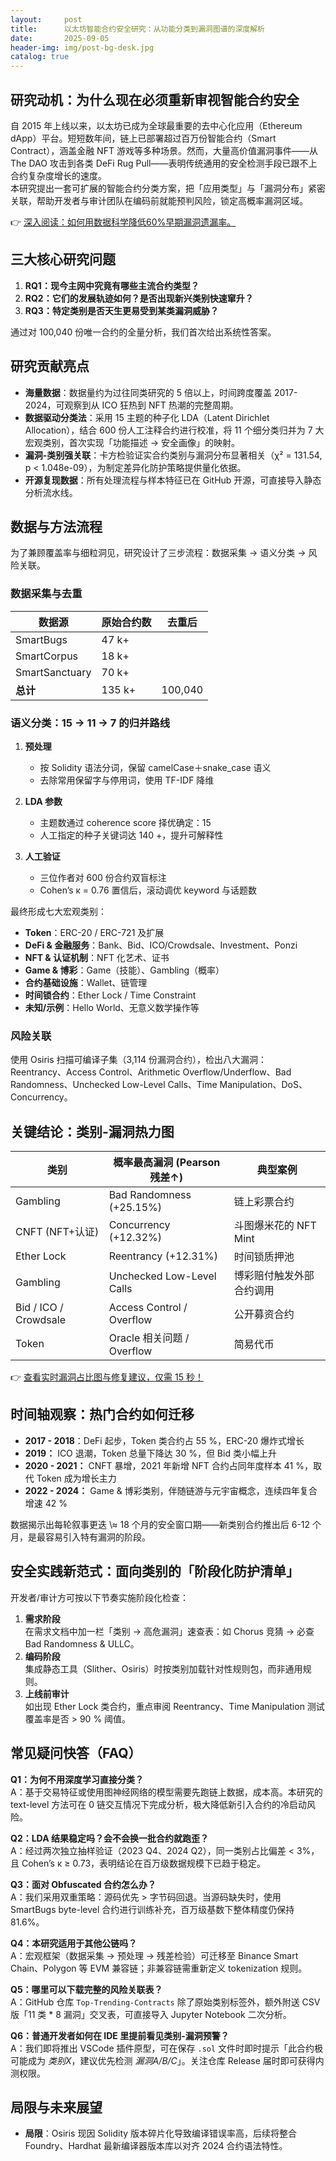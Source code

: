 ```yaml
---
layout:     post
title:      以太坊智能合约安全研究：从功能分类到漏洞图谱的深度解析
date:       2025-09-05
header-img: img/post-bg-desk.jpg
catalog: true
---
```


## 研究动机：为什么现在必须重新审视智能合约安全

自 2015 年上线以来，以太坊已成为全球最重要的去中心化应用（Ethereum dApp）平台。短短数年间，链上已部署超过百万份智能合约（Smart Contract），涵盖金融 NFT 游戏等多种场景。然而，大量高价值漏洞事件——从 The DAO 攻击到各类 DeFi Rug Pull——表明传统通用的安全检测手段已跟不上合约复杂度增长的速度。  
本研究提出一套可扩展的智能合约分类方案，把「应用类型」与「漏洞分布」紧密关联，帮助开发者与审计团队在编码前就能预判风险，锁定高概率漏洞区域。

👉 [深入阅读：如何用数据科学降低60%早期漏洞遗漏率。](https://okxdog.com/)

## 三大核心研究问题

1. **RQ1：现今主网中究竟有哪些主流合约类型？**  
2. **RQ2：它们的发展轨迹如何？是否出现新兴类别快速窜升？**  
3. **RQ3：特定类别是否天生更易受到某类漏洞威胁？**

通过对 100,040 份唯一合约的全量分析，我们首次给出系统性答案。

## 研究贡献亮点

- **海量数据**：数据量约为过往同类研究的 5 倍以上，时间跨度覆盖 2017-2024，可观察到从 ICO 狂热到 NFT 热潮的完整周期。  
- **数据驱动分类法**：采用 15 主题的种子化 LDA（Latent Dirichlet Allocation），结合 600 份人工注释合约进行校准，将 11 个细分类归并为 7 大宏观类别，首次实现「功能描述 → 安全画像」的映射。  
- **漏洞-类别强关联**：卡方检验证实合约类别与漏洞分布显著相关（χ² = 131.54, p < 1.048e-09），为制定差异化防护策略提供量化依据。  
- **开源复现数据**：所有处理流程与样本特征已在 GitHub 开源，可直接导入静态分析流水线。

## 数据与方法流程

为了兼顾覆盖率与细粒洞见，研究设计了三步流程：数据采集 → 语义分类 → 风险关联。

### 数据采集与去重

| 数据源          | 原始合约数 | 去重后 |
|----------------|-----------|--------|
| SmartBugs      | 47 k+     |        |
| SmartCorpus    | 18 k+     |        |
| SmartSanctuary | 70 k+     |        |
| **总计**        | 135 k+    | 100,040 |

### 语义分类：15 → 11 → 7 的归并路线

1. **预处理**  
   - 按 Solidity 语法分词，保留 camelCase＋snake_case 语义  
   - 去除常用保留字与停用词，使用 TF-IDF 降维

2. **LDA 参数**  
   - 主题数通过 coherence score 择优确定：15  
   - 人工指定的种子关键词达 140 +，提升可解释性

3. **人工验证**  
   - 三位作者对 600 份合约双盲标注  
   - Cohen’s κ = 0.76 置信后，滚动调优 keyword 与话题数

最终形成七大宏观类别：

- **Token**：ERC-20 / ERC-721 及扩展  
- **DeFi & 金融服务**：Bank、Bid、ICO/Crowdsale、Investment、Ponzi  
- **NFT & 认证机制**：NFT 化艺术、证书  
- **Game & 博彩**：Game（技能）、Gambling（概率）  
- **合约基础设施**：Wallet、链管理  
- **时间锁合约**：Ether Lock / Time Constraint  
- **未知/示例**：Hello World、无意义数学操作等

### 风险关联

使用 Osiris 扫描可编译子集（3,114 份漏洞合约），检出八大漏洞：  
Reentrancy、Access Control、Arithmetic Overflow/Underflow、Bad Randomness、Unchecked Low-Level Calls、Time Manipulation、DoS、Concurrency。

## 关键结论：类别-漏洞热力图

| 类别               | 概率最高漏洞 (Pearson 残差↑) | 典型案例                 |
|--------------------|---------------------------|--------------------------|
| Gambling            | Bad Randomness (+25.15%)    | 链上彩票合约              |
| CNFT (NFT+认证)     | Concurrency (+12.32%)       | 斗图爆米花的 NFT Mint      |
| Ether Lock          | Reentrancy (+12.31%)        | 时间锁质押池              |
| Gambling            | Unchecked Low-Level Calls   | 博彩赔付触发外部合约调用 |
| Bid / ICO / Crowdsale | Access Control / Overflow  | 公开募资合约              |
| Token               | Oracle 相关问题 / Overflow | 简易代币                  |

👉 [查看实时漏洞占比图与修复建议，仅需 15 秒！](https://okxdog.com/)

## 时间轴观察：热门合约如何迁移

- **2017 - 2018**：DeFi 起步，Token 类合约占 55 %，ERC-20 爆炸式增长  
- **2019：** ICO 退潮，Token 总量下降达 30 %，但 Bid 类小幅上升  
- **2020 - 2021：** CNFT 暴增，2021 年新增 NFT 合约占同年度样本 41 %，取代 Token 成为增长主力  
- **2022 - 2024：** Game & 博彩类别，伴随链游与元宇宙概念，连续四年复合增速 42 %

数据揭示出每轮叙事更迭 \≈ 18 个月的安全窗口期——新类别合约推出后 6-12 个月，是最容易引入特有漏洞的阶段。

## 安全实践新范式：面向类别的「阶段化防护清单」

开发者/审计方可按以下节奏实施阶段化检查：

1. **需求阶段**  
   在需求文档中加一栏「类别 → 高危漏洞」速查表：如 Chorus 竞猜 → 必查 Bad Randomness & ULLC。
2. **编码阶段**  
   集成静态工具（Slither、Osiris）时按类别加载针对性规则包，而非通用规则。
3. **上线前审计**  
   如出现 Ether Lock 类合约，重点审阅 Reentrancy、Time Manipulation 测试覆盖率是否 > 90 % 阈值。

## 常见疑问快答（FAQ）

**Q1：为何不用深度学习直接分类？**  
A：基于交易特征或使用图神经网络的模型需要先跑链上数据，成本高。本研究的 text-level 方法可在 0 链交互情况下完成分析，极大降低新引入合约的冷启动风险。

**Q2：LDA 结果稳定吗？会不会换一批合约就跑歪？**  
A：经过两次独立抽样验证（2023 Q4、2024 Q2），同一类别占比偏差 < 3%，且 Cohen’s κ ≥ 0.73，表明结论在百万级数据规模下已趋于稳定。

**Q3：面对 Obfuscated 合约怎么办？**  
A：我们采用双重策略：源码优先 > 字节码回退。当源码缺失时，使用 SmartBugs byte-level 合约进行训练补充，百万级基数下整体精度仍保持 81.6%。

**Q4：本研究适用于其他公链吗？**  
A：宏观框架（数据采集 → 预处理 → 残差检验）可迁移至 Binance Smart Chain、Polygon 等 EVM 兼容链；非兼容链需重新定义 tokenization 规则。

**Q5：哪里可以下载完整的风险关联表？**  
A：GitHub 仓库 `Top-Trending-Contracts` 除了原始类别标签外，额外附送 CSV 版「11 类 * 8 漏洞」交叉表，可直接导入 Jupyter Notebook 二次分析。

**Q6：普通开发者如何在 IDE 里提前看见类别-漏洞预警？**  
A：我们即将推出 VSCode 插件原型，可在保存 `.sol` 文件时即时提示「此合约极可能成为 *类别X*，建议优先检测 *漏洞A/B/C*」。关注仓库 Release 届时即可获得内测权限。

## 局限与未来展望

- **局限**：Osiris 现因 Solidity 版本碎片化导致编译错误率高，后续将整合 Foundry、Hardhat 最新编译器版本库以对齐 2024 合约语法特性。